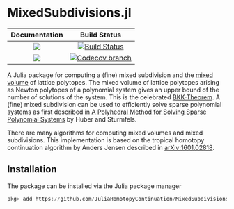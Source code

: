 # MixedSubdivisions.jl

| **Documentation** | **Build Status** |
|:-----------------:|:----------------:|
| [![][docs-stable-img]][docs-stable-url] | [![Build Status][build-img]][build-url] |
| [![][docs-latest-img]][docs-latest-url] | [![Codecov branch][codecov-img]][codecov-url] |


A Julia package for computing a (fine) mixed subdivision and the [mixed volume](https://en.wikipedia.org/wiki/Mixed_volume) of lattice polytopes.
The mixed volume of lattice polytopes arising as Newton polytopes of a polynomial system
gives an upper bound of the number of solutions of the system. This is the celebrated
[BKK-Theorem](https://en.wikipedia.org/wiki/Bernstein–Kushnirenko_theorem).
A (fine) mixed subdivision can be used to efficiently solve sparse polynomial systems as
first described in [A Polyhedral Method for Solving Sparse Polynomial Systems](https://www.jstor.org/stable/2153370)
by Huber and Sturmfels.

There are many algorithms for computing mixed volumes and mixed subdivisions. This implementation
is based on the tropical homotopy continuation algorithm by Anders Jensen described in [arXiv:1601.02818](https://arxiv.org/abs/1601.02818).

## Installation

The package can be installed via the Julia package manager
```julia
pkg> add https://github.com/JuliaHomotopyContinuation/MixedSubdivisions.jl.git
```


[docs-stable-img]: https://img.shields.io/badge/docs-stable-blue.svg
[docs-latest-img]: https://img.shields.io/badge/docs-latest-blue.svg
[docs-stable-url]: https://juliahomotopycontinuation.github.io/MixedSubdivisions.jl/stable
[docs-latest-url]: https://juliahomotopycontinuation.github.io/MixedSubdivisions.jl/latest

[build-img]: https://travis-ci.org/JuliaHomotopyContinuation/MixedSubdivisions.jl.svg?branch=master
[build-url]: https://travis-ci.org/JuliaHomotopyContinuation/MixedSubdivisions.jl
[codecov-img]: https://codecov.io/gh/juliahomotopycontinuation/MixedSubdivisions.jl/branch/master/graph/badge.svg
[codecov-url]: https://codecov.io/gh/juliahomotopycontinuation/MixedSubdivisions.jl
